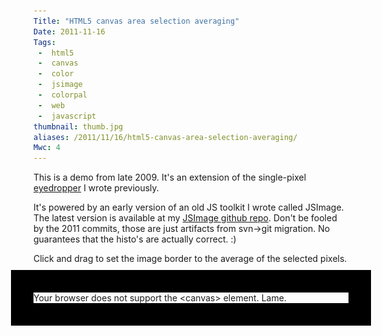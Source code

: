 ```yaml
---
Title: "HTML5 canvas area selection averaging"
Date: 2011-11-16
Tags:
 -  html5
 -  canvas
 -  color
 -  jsimage
 -  colorpal
 -  web
 -  javascript
thumbnail: thumb.jpg
aliases: /2011/11/16/html5-canvas-area-selection-averaging/
Mwc: 4
---
```


<script src="https://cdnjs.cloudflare.com/ajax/libs/jquery/3.3.1/jquery.min.js"></script>

This is a demo from late 2009. It's an extension of the single-pixel [eyedropper](/2011/11/16/html5-canvas-eyedropper/) I wrote previously.

It's powered by an early version of an old JS toolkit I wrote called JSImage. The latest version is available at my [JSImage github repo](https://github.com/mwcz/jsimage). Don't be fooled by the 2011 commits, those are just artifacts from svn-&gt;git migration. No guarantees that the histo's are actually correct. :)

Click and drag to set the image border to the average of the selected pixels.

<img style="display: none !important;" src="kazoo.png">
<canvas id="c0">
    Your browser does not support the &lt;canvas&gt; element. Lame.
</canvas>

<style type="text/css">
    canvas {
        margin     : 0 auto;
        outline    : 36px solid black;
        margin     : 46px auto;
        transition : 0.1168s all ease;
        display    : block;
        cursor     : crosshair;
    }
</style>

<link rel="stylesheet" type="text/css" href="marker.css" />

<script type="text/javascript" src="marquee/prototype_reduced.js"></script>
<script type="text/javascript" src="marquee/rectmarquee.js"></script>
<script type="text/javascript" src="JSImage.js"></script>

<script type="text/javascript">

$(function() {

    images0 = new JSImage( "c0", "kazoo.png" );
    setTimeout(function(){images0.draggable();},100); // enable the selection

});

</script>
